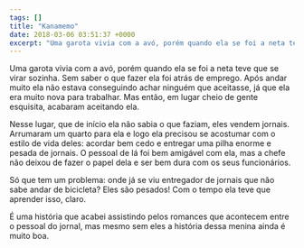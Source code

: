 ```yaml
---
tags: []
title: "Kanamemo"
date: 2018-03-06 03:51:37 +0000
excerpt: "Uma garota vivia com a avó, porém quando ela se foi a neta teve que se virar sozinha. Sem saber o que fazer ela foi atrás de emprego. Após..."
---
```


Uma garota vivia com a avó, porém quando ela se foi a neta teve que se virar sozinha. Sem saber o que fazer ela foi atrás de emprego. Após andar muito ela não estava conseguindo achar ninguém que aceitasse, já que ela era muito nova para trabalhar. Mas então, em lugar cheio de gente esquisita, acabaram aceitando ela.

Nesse lugar, que de início ela não sabia o que faziam, eles vendem jornais. Arrumaram um quarto para ela e logo ela precisou se acostumar com o estilo de vida deles: acordar bem cedo e entregar uma pilha enorme e pesada de jornais. O pessoal de lá foi bem amigável com ela, mas a chefe não deixou de fazer o papel dela e ser bem dura com os seus funcionários.

Só que tem um problema: onde já se viu entregador de jornais que não sabe andar de bicicleta? Eles são pesados! Com o tempo ela teve que aprender isso, claro.

É uma história que acabei assistindo pelos romances que acontecem entre o pessoal do jornal, mas mesmo sem eles a história dessa menina ainda é muito boa.